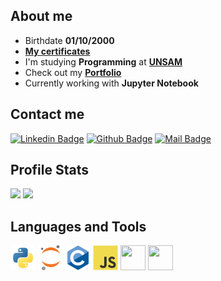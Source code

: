 ## About me

- Birthdate **01/10/2000**
- [**My certificates**](https://drive.google.com/drive/folders/1c_suHUzc1Wu6_S9vvvOVczFLUbtqQd78?usp=sharing)
- I'm studying **Programming** at [**UNSAM**](https://www.unsam.edu.ar/escuelas/ciencia/107/ciencia/programacion-informatica)
- Check out my [**Portfolio**](https://main-portfolio-psi.vercel.app/)
- Currently working with **Jupyter Notebook**

## Contact me

[![Linkedin Badge](https://img.shields.io/badge/-martinmdl-0e76a8?style=flat&labelColor=0e76a8&logo=linkedin&logoColor=white)](https://www.linkedin.com/in/martinmdl/) [![Github Badge](https://img.shields.io/badge/-martinmdl-000000?style=flat&labelColor=000000&logo=github&logoColor=white)](https://github.com/martinmdl) [![Mail Badge](https://img.shields.io/badge/-martinmdl42@gmail.com-c0392b?style=flat&labelColor=c0392b&logo=gmail&logoColor=white)](mailto:martinmdl42@gmail.com)

## Profile Stats

<img height="195" src="https://github-readme-stats-five-blush-46.vercel.app/api?username=martinmdl&show_icons=true&theme=default" /> <img height="195" src="https://github-readme-stats-five-blush-46.vercel.app/api/top-langs?username=martinmdl" />

## Languages and Tools
<img src="https://raw.githubusercontent.com/devicons/devicon/master/icons/python/python-original.svg" width="40" height="40"/> <img src="https://raw.githubusercontent.com/devicons/devicon/master/icons/jupyter/jupyter-original.svg" width="40" height="40"/> <img src="https://raw.githubusercontent.com/devicons/devicon/master/icons/c/c-original.svg" width="40" height="40"/> <img src="https://raw.githubusercontent.com/devicons/devicon/master/icons/javascript/javascript-original.svg" width="40" height="40"/> <img src="https://www.vectorlogo.zone/logos/nodejs/nodejs-icon.svg" width="40" height="40"/> <img
src="https://user-images.githubusercontent.com/78437578/225201239-3adca00f-480c-4cdc-9e8d-6320886aa4e0.svg" width="40" height="40"/>

